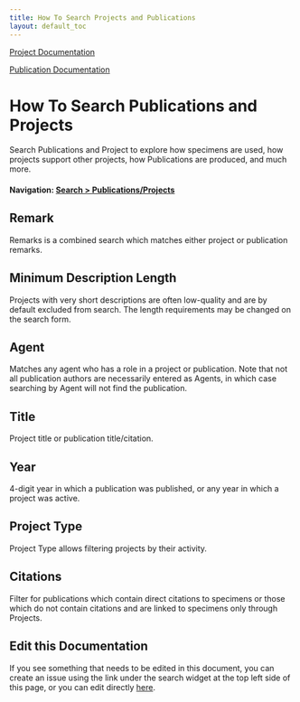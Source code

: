```yaml
---
title: How To Search Projects and Publications
layout: default_toc
---
```


[Project Documentation](https://handbook.arctosdb.org/how_to/How-to-organize-projects.html)

[Publication Documentation](https://handbook.arctosdb.org/documentation/publications.html)

# How To Search Publications and Projects

Search Publications and Project to explore how specimens are used, how projects support other projects, how Publications are produced, and much more.

#### Navigation: <a href="https://arctos.database.museum/SpecimenUsage.cfm" target="_blank">Search > Publications/Projects</a>

## Remark

Remarks is a combined search which matches either project or publication remarks.

## Minimum Description Length

Projects with very short descriptions are often low-quality and are by default excluded from search. The length requirements may be 
changed on the search form.

## Agent

Matches any agent who has a role in a project or publication. Note that not all publication authors are necessarily entered as Agents,
in which case searching by Agent will not find the publication.

## Title

Project title or publication title/citation.

## Year

4-digit year in which a publication was published, or any year in which a project was active.

## Project Type

Project Type allows filtering projects by their activity.

## Citations

Filter for publications which contain direct citations to specimens or those which do not contain citations and are linked to specimens
only through Projects.

## Edit this Documentation

If you see something that needs to be edited in this document, you can create an issue using the link under the search widget at the top left side of this page, or you can edit directly <a href="https://github.com/ArctosDB/documentation-wiki/edit/gh-pages/_how_to/How-to-Search-Project-Publications.markdown" target="_blank">here</a>.
